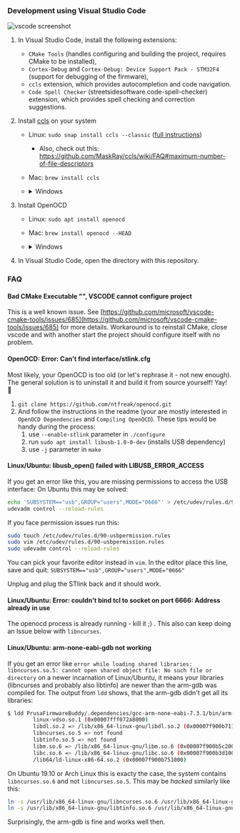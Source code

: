 ### Development using Visual Studio Code

![vscode screenshot](vscode_screenshot.png)

1. In Visual Studio Code, install the following extensions:
    - `CMake Tools` (handles configuring and building the project, requires CMake to be installed),
    - `Cortex-Debug` and `Cortex-Debug: Device Support Pack - STM32F4` (support for debugging of the firmware),
    - `ccls` extension, which provides autocompletion and code navigation.
    - `Code Spell Checker` (streetsidesoftware.code-spell-checker) extension, which provides spell checking and correction suggestions.
2. Install [ccls](https://github.com/MaskRay/ccls) on your system
    - Linux: `sudo snap install ccls --classic` ([full instructions](https://snapcraft.io/ccls))
        - Also, check out this: https://github.com/MaskRay/ccls/wiki/FAQ#maximum-number-of-file-descriptors
    - Mac: `brew install ccls`
    - <details>
        <summary>Windows</summary>
        1. Download our precompiled binaries from [here](https://prusa-buddy-firmware-dependencies.s3.eu-central-1.amazonaws.com/windows_tools.zip).
        2. Unzip them to `C:\Tools` so your file structure looks like this:

            ```
            C:\Tools
             ├── LLVM
             └── lsp-ccls
            ```

        3. Add the path to the `ccls` binary to your Visual Studio Code's settings:
            1. Ctrl+Shift+P and `Preferences: Open Settings (JSON)`
            2. Add the following to the JSON.

                ```JSON
                "ccls.launch.command": "c:\\Tools\\lsp-ccls\\bin\\ccls.exe",
                ```
        </details>

3. Install OpenOCD
    - Linux: `sudo apt install openocd`
    - Mac: `brew install openocd --HEAD`
    - <details>
        <summary>Windows</summary>
        1. Download the latest version from [here](https://gnutoolchains.com/arm-eabi/openocd).
        2. Extract the content to some permanent location.
        3. In vscode, Ctrl+Shift+P and `Preferences: Open Settings (JSON)`
        4. Add the following line with appropriate path the openocd executable.

            ```json
            "cortex-debug.openocdPath": "c:\\Path\\To\\openocd.exe"
            ```
        </details>

3. In Visual Studio Code, open the directory with this repository.

### FAQ

#### Bad CMake Executable "", VSCODE cannot configure project

This is a well known issue. See [https://github.com/microsoft/vscode-cmake-tools/issues/685](https://github.com/microsoft/vscode-cmake-tools/issues/685) for more details.
Workaround is to reinstall CMake, close vscode and with another start the project should configure itself with no problem.

#### OpenOCD: Error: Can't find interface/stlink.cfg

Most likely, your OpenOCD is too old (or let's rephrase it - not new enough). The general solution is to uninstall it and build it from source yourself! Yay! 💪

1. `git clone https://github.com/ntfreak/openocd.git`
2. And follow the instructions in the readme (your are mostly interested in `OpenOCD Dependencies` and `Compiling OpenOCD`). These tips would be handy during the process:
    1. use `--enable-stlink` parameter in `./configure`
    1. run `sudo apt install libusb-1.0-0-dev` (installs USB dependency)
    1. use `-j` parameter in `make`

#### Linux/Ubuntu: libusb_open() failed with LIBUSB_ERROR_ACCESS
If you get an error like this, you are missing permissions to access the USB interface:
On Ubuntu this may be solved:

```bash
echo 'SUBSYSTEM=="usb",GROUP="users",MODE="0666"' > /etc/udev/rules.d/90-usbpermission.rules
udevadm control --reload-rules
```
If you face permission issues run this:
```bash
sudo touch /etc/udev/rules.d/90-usbpermission.rules
sudo vim /etc/udev/rules.d/90-usbpermission.rules
sudo udevadm control --reload-rules
```
You can pick your favorite editor instead in `vim`. In the editor place this line, save and quit:
`SUBSYSTEM=="usb",GROUP="users",MODE="0666"`

Unplug and plug the STlink back and it should work.

#### Linux/Ubuntu: Error: couldn't bind tcl to socket on port 6666: Address already in use

The openocd process is already running - kill it ;) .
This also can keep doing an Issue below with `libncurses`.

#### Linux/Ubuntu: arm-none-eabi-gdb not working

If you get an error like `error while loading shared libraries: libncurses.so.5: cannot open shared object file: No such file or directory`
on a newer incarnation of Linux/Ubuntu, it means your libraries (libncurses and probably also libtinfo) are newer than the arm-gdb was compiled for.
The output from `ldd` shows, that the arm-gdb didn't get all its libraries:

```bash
$ ldd PrusaFirmwareBuddy/.dependencies/gcc-arm-none-eabi-7.3.1/bin/arm-none-eabi-gdb
        linux-vdso.so.1 (0x00007fff072a8000)
        libdl.so.2 => /lib/x86_64-linux-gnu/libdl.so.2 (0x00007f900b711000)
        libncurses.so.5 => not found
        libtinfo.so.5 => not found
        libm.so.6 => /lib/x86_64-linux-gnu/libm.so.6 (0x00007f900b5c2000)
        libc.so.6 => /lib/x86_64-linux-gnu/libc.so.6 (0x00007f900b3d1000)
        /lib64/ld-linux-x86-64.so.2 (0x00007f900b751000)
```

On Ubuntu 19.10 or Arch Linux this is exacty the case, the system contains `libncurses.so.6` and not `libncurses.so.5`.
This may be _hacked_ similarly like this:

```bash
ln -s /usr/lib/x86_64-linux-gnu/libncurses.so.6 /usr/lib/x86_64-linux-gnu/libncurses.so.5
ln -s /usr/lib/x86_64-linux-gnu/libtinfo.so.6 /usr/lib/x86_64-linux-gnu/libtinfo.so.5
```
Surprisingly, the arm-gdb is fine and works well then.
